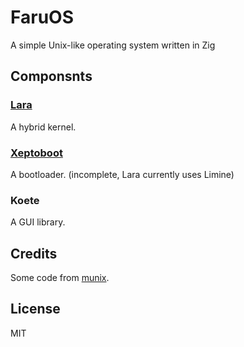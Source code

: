 # FaruOS
A simple Unix-like operating system written in Zig

## Componsnts

### [Lara](src/lara)
A hybrid kernel.

### [Xeptoboot](https://github.com/leap0x7b/xeptoboot)
A bootloader. (incomplete, Lara currently uses Limine)

### Koete
A GUI library.

## Credits
Some code from [munix](https://github.com/cleanbaja/munix).

## License
MIT
